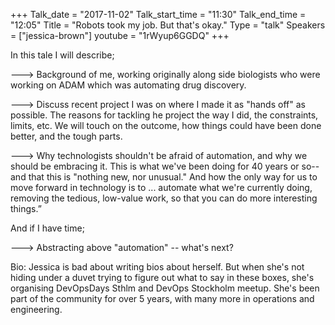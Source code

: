 +++
Talk_date = "2017-11-02"
Talk_start_time = "11:30"
Talk_end_time = "12:05"
Title = "Robots took my job. But that's okay."
Type = "talk"
Speakers = ["jessica-brown"]
youtube = "1rWyup6GGDQ"
+++

In this tale I will describe;

---> Background of me, working originally along side biologists who were working on ADAM which was automating drug discovery.

---> Discuss recent project I was on where I made it as "hands off" as possible. The reasons for tackling he project the way I did, the constraints, limits, etc. We will touch on the outcome, how things could have been done better, and the tough parts.

---> Why technologists shouldn't be afraid of automation, and why we should be embracing it. This is what we've been doing for 40 years or so-- and that this is "nothing new, nor unusual." And how the only way for us to move forward in technology is to ... automate what we're currently doing, removing the tedious, low-value work, so that you can do more interesting things.”

And if I have time; 

---> Abstracting above "automation" -- what's next?

Bio:
Jessica is bad about writing bios about herself. But when she's not hiding under a duvet trying to figure out what to say in these boxes, she's organising DevOpsDays Sthlm and DevOps Stockholm meetup. She's been part of the community for over 5 years, with many more in operations and engineering.
